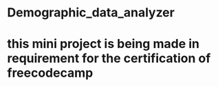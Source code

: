 # Demographic_data_analyzer
# this mini project is being made in requirement for  the certification of freecodecamp

